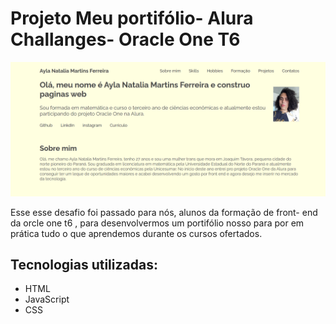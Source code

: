 # Projeto Meu portifólio- Alura Challanges- Oracle One T6
![Meu portifólio](./images/meu%20portifolio.png)

Esse esse desafio foi passado para nós, alunos da formação de front- end da orcle one t6 , para desenvolvermos um portifólio nosso para por em prática tudo o que aprendemos durante os cursos ofertados.

## Tecnologias utilizadas:
* HTML 
* JavaScript
* CSS